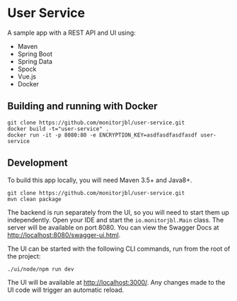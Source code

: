 # User Service 

A sample app with a REST API and UI using:

* Maven
* Spring Boot
* Spring Data
* Spock
* Vue.js
* Docker

## Building and running  with Docker

```
git clone https://github.com/monitorjbl/user-service.git
docker build -t="user-service" .
docker run -it -p 8080:80 -e ENCRYPTION_KEY=asdfasdfasdfasdf user-service
```

## Development

To build this app locally, you will need Maven 3.5+ and Java8+.

```
git clone https://github.com/monitorjbl/user-service.git
mvn clean package
```

The backend is run separately from the UI, so you will need to start them up independently. Open your IDE and start the `io.monitorjbl.Main` class. The server will be available on port 8080. You can view the Swagger Docs at [http://localhost:8080/swagger-ui.html](http://localhost:8080/swagger-ui.html).

The UI can be started with the following CLI commands, run from the root of the project:

```
./ui/node/npm run dev
```

The UI will be available at [http://localhost:3000/](http://localhost:3000/). Any changes made to the UI code will trigger an automatic reload.